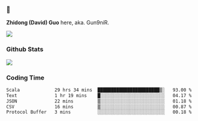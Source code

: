 ### 👋 

**Zhidong (David) Guo** here, aka. Gun9niR.

![](https://komarev.com/ghpvc/?username=Gun9niR&label=Total+Views)

### Github Stats

<img src="https://github-readme-stats.vercel.app/api?username=Gun9niR&count_private=true&show_icons=true&theme=vue-dark&hide_title=true">

### Coding Time

<!--START_SECTION:waka-->

```txt
Scala             29 hrs 34 mins  ███████████████████████▒░   93.00 %
Text              1 hr 19 mins    █░░░░░░░░░░░░░░░░░░░░░░░░   04.17 %
JSON              22 mins         ▒░░░░░░░░░░░░░░░░░░░░░░░░   01.18 %
CSV               16 mins         ▒░░░░░░░░░░░░░░░░░░░░░░░░   00.87 %
Protocol Buffer   3 mins          ░░░░░░░░░░░░░░░░░░░░░░░░░   00.18 %
```

<!--END_SECTION:waka-->
